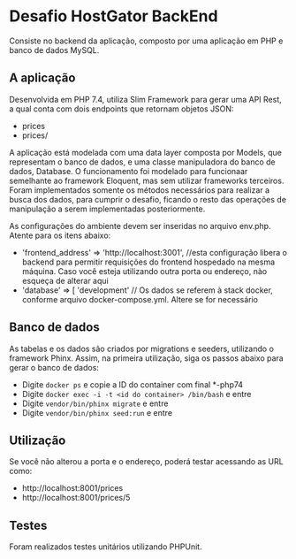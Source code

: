 # Desafio HostGator BackEnd

Consiste no backend da aplicação, composto por uma aplicação em PHP e banco de dados MySQL. 

## A aplicação

Desenvolvida em PHP 7.4, utiliza Slim Framework para gerar uma API Rest, a qual conta com dois endpoints que retornam objetos JSON:
* prices
* prices/<id do produto>

A aplicação está modelada com uma data layer composta por Models, que representam o banco de dados, e uma classe manipuladora do banco de dados, Database. O funcionamento foi modelado para funcionaar semelhante ao framework Eloquent, mas sem utilizar frameworks terceiros. Foram implementados somente os métodos necessários para realizar a busca dos dados, para cumprir o desafio, ficando o resto das operações de manipulação a serem implementadas posteriormente.

As configurações do ambiente devem ser inseridas no arquivo env.php. Atente para os itens abaixo:
* 'frontend_address' => 'http://localhost:3001', //esta configuração libera o backend para permitir requisições do frontend hospedado na mesma máquina. Caso você esteja utilizando outra porta ou endereço, nào esqueça de alterar aqui
* 'database' => [ 'development' // Os dados se referem à stack docker, conforme arquivo docker-compose.yml. Altere se for necessário

## Banco de dados
As tabelas e os dados são criados por migrations e seeders, utilizando o framework Phinx. Assim, na primeira utilização, siga os passos abaixo para gerar o banco de dados:

* Digite `docker ps` e copie a ID do container com final *-php74
* Digite `docker exec -i -t <id do container> /bin/bash` e entre
* Digite `vendor/bin/phinx migrate` e entre
* Digite `vendor/bin/phinx seed:run` e entre

## Utilização
Se você não alterou a porta e o endereço, poderá testar acessando as URL como:
* http://localhost:8001/prices
* http://localhost:8001/prices/5

## Testes

Foram realizados testes unitários utilizando PHPUnit.
